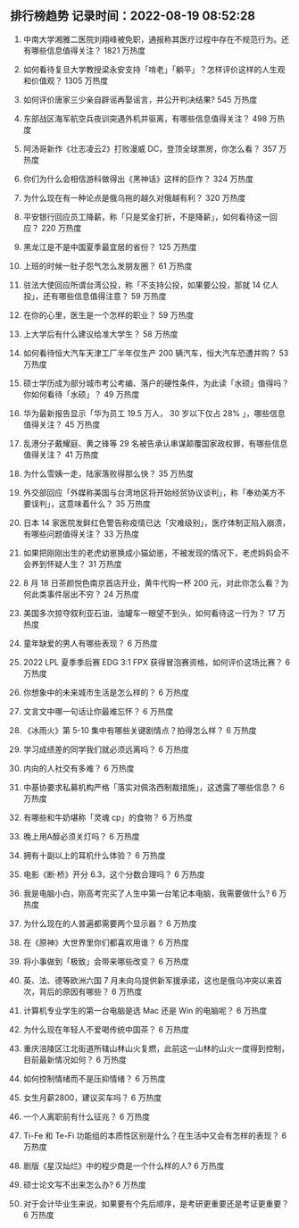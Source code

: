 
## 排行榜趋势 记录时间：2022-08-19 08:52:28
  
  1. 中南大学湘雅二医院刘翔峰被免职，通报称其医疗过程中存在不规范行为。还有哪些信息值得关注？ 1821 万热度
    
  2. 如何看待复旦大学教授梁永安支持「啃老」「躺平」？怎样评价这样的人生观和价值观？ 1305 万热度
    
  3. 如何评价唐家三少亲自辟谣再娶谣言，并公开判决结果? 545 万热度
    
  4. 东部战区海军航空兵夜训突遇外机并驱离，有哪些信息值得关注？ 498 万热度
    
  5. 阿汤哥新作《壮志凌云2》打败漫威 DC，登顶全球票房，你怎么看？ 357 万热度
    
  6. 你们为什么会相信游科做得出《黑神话》这样的巨作？ 324 万热度
    
  7. 为什么现在有一种论点是俄乌拖的越久对俄越有利？ 320 万热度
    
  8. 平安银行回应员工降薪，称「只是奖金打折，不是降薪」，如何看待这一回应？ 220 万热度
    
  9. 黑龙江是不是中国夏季最宜居的省份？ 125 万热度
    
  10. 上班的时候一肚子怨气怎么发朋友圈？ 61 万热度
    
  11. 驻法大使回应所谓台湾公投，称「不支持公投，如果要公投，那就 14 亿人投」，还有哪些信息值得注意？ 59 万热度
    
  12. 在你的心里，医生是一个怎样的职业？ 59 万热度
    
  13. 上大学后有什么建议给准大学生？ 58 万热度
    
  14. 如何看待恒大汽车天津工厂半年仅生产 200 辆汽车，恒大汽车恐遭并购？ 53 万热度
    
  15. 硕士学历成为部分城市考公考编、落户的硬性条件，为此读「水硕」值得吗？你如何看待「水硕」？ 49 万热度
    
  16. 华为最新报告显示「华为员工 19.5 万人， 30 岁以下仅占 28% 」，哪些信息值得关注？ 45 万热度
    
  17. 乱港分子戴耀庭、黄之锋等 29 名被告承认串谋颠覆国家政权罪，有哪些信息值得关注？ 41 万热度
    
  18. 为什么雪姨一走，陆家落败得那么快？ 35 万热度
    
  19. 外交部回应「外媒称美国与台湾地区将开始经贸协议谈判」，称「奉劝美方不要误判」，这意味着什么？ 35 万热度
    
  20. 日本 14 家医院发鲜红色警告称疫情已达「灾难级别」，医疗体制正陷入崩溃，有哪些问题值得关注？ 33 万热度
    
  21. 如果把刚刚出生的老虎幼崽换成小猫幼崽，不被发现的情况下，老虎妈妈会不会养到怀疑人生？ 31 万热度
    
  22. 8 月 18 日茶颜悦色南京首店开业，黄牛代购一杯 200 元，对此你怎么看？为何此类事件层出不穷？ 24 万热度
    
  23. 美国多次掠夺叙利亚石油，油罐车一眼望不到头，如何看待这一行为？ 17 万热度
    
  24. 童年缺爱的男人有哪些表现？ 6 万热度
    
  25. 2022 LPL 夏季季后赛 EDG 3:1 FPX 获得冒泡赛资格，如何评价这场比赛？ 6 万热度
    
  26. 你想象中的未来城市生活是怎么样的？ 6 万热度
    
  27. 文言文中哪一句话让你最难忘怀？ 6 万热度
    
  28. 《冰雨火》第 5-10 集中有哪些关键剧情点？拍得怎么样？ 6 万热度
    
  29. 学习成绩差的同学我们就必须远离吗？ 6 万热度
    
  30. 内向的人社交有多难？ 6 万热度
    
  31. 中基协要求私募机构严格「落实对佩洛西制裁措施」，这透露了哪些信息？ 6 万热度
    
  32. 有哪些和牛奶堪称「灵魂 cp」的食物？ 6 万热度
    
  33. 晚上用A醇必须关灯吗？ 6 万热度
    
  34. 拥有十副以上的耳机什么体验？ 6 万热度
    
  35. 电影《断·桥》开分 6.3，这个分数合理吗？ 6 万热度
    
  36. 我是电脑小白，刚高考完买了人生中第一台笔记本电脑，我需要做什么? 6 万热度
    
  37. 为什么现在的人普遍都需要两个显示器？ 6 万热度
    
  38. 在《原神》大世界里你们都喜欢用谁？ 6 万热度
    
  39. 将小事做到「极致」会带来哪些改变？ 6 万热度
    
  40. 英、法、德等欧洲六国 7 月未向乌提供新军援承诺，这也是俄乌冲突以来首次，背后的原因有哪些？ 6 万热度
    
  41. 计算机专业学生的第一台电脑是选 Mac 还是 Win 的电脑呢？ 6 万热度
    
  42. 为什么现在年轻人不爱喝传统中国茶？ 6 万热度
    
  43. 重庆涪陵区江北街道所辖山林山火复燃，此前这一山林的山火一度得到控制，目前最新情况如何？ 6 万热度
    
  44. 如何控制情绪而不是压抑情绪？ 6 万热度
    
  45. 女生月薪2800，建议买车吗？ 6 万热度
    
  46. 一个人离职前有什么征兆？ 6 万热度
    
  47. Ti-Fe 和 Te-Fi 功能组的本质性区别是什么？在生活中又会有怎样的表现？ 6 万热度
    
  48. 剧版《星汉灿烂》中的程少商是一个什么样的人? 6 万热度
    
  49. 硕士论文写不出来怎么办? 6 万热度
    
  50. 对于会计毕业生来说，如果要有个先后顺序，是考研更重要还是考证更重要？ 6 万热度
    
